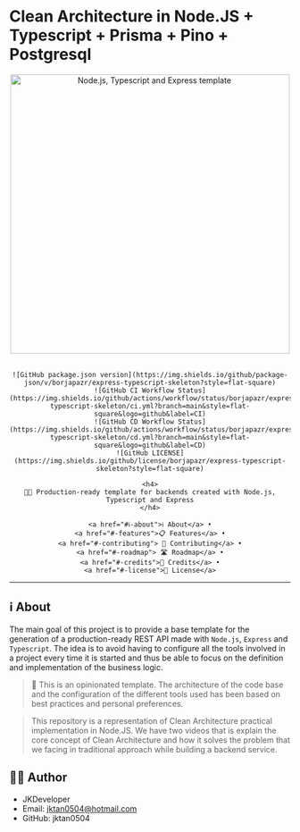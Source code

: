 # Clean Architecture in Node.JS + Typescript + Prisma + Pino + Postgresql

<div align="center">
	<img
		width="500"
		alt="Node.js, Typescript and Express template"
		src="https://i.imgur.com/bpnghuI.png"
	/>
	<br>
	<br>

	![GitHub package.json version](https://img.shields.io/github/package-json/v/borjapazr/express-typescript-skeleton?style=flat-square)
	![GitHub CI Workflow Status](https://img.shields.io/github/actions/workflow/status/borjapazr/express-typescript-skeleton/ci.yml?branch=main&style=flat-square&logo=github&label=CI)
	![GitHub CD Workflow Status](https://img.shields.io/github/actions/workflow/status/borjapazr/express-typescript-skeleton/cd.yml?branch=main&style=flat-square&logo=github&label=CD)
	![GitHub LICENSE](https://img.shields.io/github/license/borjapazr/express-typescript-skeleton?style=flat-square)

	<h4>
	🔰🦸 Production-ready template for backends created with Node.js, Typescript and Express
	</h4>

	<a href="#ℹ️-about">ℹ️ About</a> •
	<a href="#-features">📋 Features</a> •
	<a href="#-contributing"> 🤝 Contributing</a> •
	<a href="#️-roadmap"> 🛣️ Roadmap</a> •
	<a href="#-credits">🎯 Credits</a> •
	<a href="#-license">🚩 License</a>

</div>

---

## ℹ️ About

The main goal of this project is to provide a base template for the generation of a production-ready REST API made with `Node.js`, `Express` and `Typescript`. The idea is to avoid having to configure all the tools involved in a project every time it is started and thus be able to focus on the definition and implementation of the business logic.

> 📣 This is an opinionated template. The architecture of the code base and the configuration of the different tools used has been based on best practices and personal preferences.

> This repository is a representation of Clean Architecture practical implementation in Node.JS. We have two videos that is explain the core concept of Clean Architecture and how it solves the problem that we facing in traditional approach while building a backend service.

## 🥷🏻 Author
- JKDeveloper
- Email: jktan0504@hotmail.com
- GitHub: jktan0504
